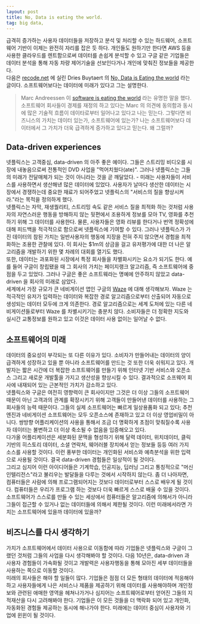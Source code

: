 ```yaml
---
layout: post
title: No, Data is eating the world.
tag: big data, 
---
```

급격히 증가하는 사용자 데이터들을 저장하고 분석 및 처리할 수 있는 하드웨어, 소프트웨어 기반이 이제는 완전히 자리를 잡은 듯 하다. 개인들도 원하기만 한다면 AWS 등을 사용한 클라우드를 렌트함으로써 데이터를 손쉽게 분석할 수 있고 구글 같은 기업들은 데이터 분석을 통해 자동 차량 제어기술을 선보인다거나 개인에 맞춰진 정보들을 제공한다.  
다음은 [recode.net](http://recode.net) 에 실린 Dries Buytaert 의 [No, Data is Eating the world](http://recode.net/2015/01/07/no-data-is-eating-the-world/) 라는 글이다. 소프트웨어보다는 데이터에 미래가 있다고 그는 설명한다.  
  

>Marc Andreessen 이 [software is eating the world](http://www.wsj.com/articles/SB10001424053111903480904576512250915629460) 라는 유명한 말을 했다. 소프트웨어 회사들이 경제를 재정의 하고 있다는 Marc 의 의견에 동의함과 동시에 많은 기술적 흐름이 데이타로부터 일어나고 있다고 나는 믿는다. 그렇다면 비즈니스의 가치는 데이터 있는가, 소프트웨어에 있는가? 나는 소프트웨어보다 데이터에서 그 가치가 더욱 급격하게 증가하고 있다고 믿는다. 왜 그럴까?
## Data-driven experiences
넷플릭스는 고객중심, data-driven 의 아주 좋은 예이다. 그들은 스트리밍 비디오를 시장에 내놓음으로써 전통적인 DVD 사업을 "먹어치웠다(ate)". 그러나 넷플릭스는 그들의 미래가 전달매체가 되는 것이 아니라는 것을 곧 깨달았다. - 미래는 사용자들이 서비스를 사용하면서 생산해낸 많은 데이터에 있었다.  사용자가 날마다 생산한 데이터는 시장에서 경쟁하는데 중요한 재료가 되어주었고 넷플릭스의 "서비스의 질을 향상시켜라."라는 목적을 정의하게 했다.  
넷플릭스는 자막, 재생퀄리티, 스트리밍 속도 같은 서비스 질을 최적화 하는 것처럼 사용자의 자연스러운 행동을 방해하지 않는 뒷편에서 조용하게 정보를 모아 TV, 영화를 추천하기 위해 그 데이터를 사용한다. 물론, 사용자들은 영화 리뷰를 한다거나 번역 정확성에 대해 피드백을 적극적으로 함으로써 넷플릭스에 기여할 수 있다. 그러나 넷플릭스가 가진 데이터의 참된 가치는 일반사용자의 행동에 지장을 전혀 주지 않으면서 경험을 최적화하는 조용한 관찰에 있다. 이 회사는 $1m의 상금을 걸고 유저평가에 대한 더 나은 알고리즘을 개발하기 위한 몇 차례의 대회를 열기도 했다.  
또한, 데이터는 과포화된 시장에서 특정 회사들을 차별화시키는 요소가 되기도 한다. 예를 들어 구글이 창립됐을 때 그 회사의 가치는 페이지랭크 알고리즘, 즉 소프트웨어에 중점을 두고 있었다. 그러나 구글은 좋은 소프트웨라는 명예에 안주하지 않았고 data-driven 을 회사의 미래로 삼았다.  
세계에서 가장 규모가 큰 네비게이션 앱인 구글의 [Waze](https://www.waze.com/) 에 대해 생각해보자. Waze 는 적극적인 유저가 입력하는 데이터와 복잡한 경로 알고리즘으로부터 산출되어 자동으로 생성되는 데이터 모두에 크게 의존한다. 경로 알고리즘으로는 세계 도처에 있는 다른 네비게이션들로부터 Waze 를 차별시키기는 충분치 않다. 소비자들은 더 정확한 지도와 실시간 교통정보를 원하고 있고 이것은 데이터 사용 없이는 일어날 수 없다.  
## 소프트웨어의 미래  
데이터의 중요성이 부각되는 또 다른 이유가 있다. 소비자가 만들어내는 데이터의 양이 급격하게 성장하고 있을 뿐 아니라 소프트웨어를 만드는 것 또한 더욱 쉬워지고 있다. 개발자는 짧은 시간에 더 복잡한 소프트웨어를 만들기 위해 인터넷 기반 서비스와 오픈소스 그리고 새로운 개발툴을 가지고 생산성을 향상시킬 수 있다. 결과적으로 소프웨어 회사에 내재되어 있는 근본적인 가치가 감소하고 있다.  
넷플릭스와 구글은 여전히 영향력이 큰 회사이지만 그것은 더 이상 그들의 소프트웨어 때문이 아닌 고객과의 관계를 확장시키기 위해 고객들이 만들어낸 데이터를 사용하는 그 회사들의 능력 때문이다. 그들의 실제 소프트웨어는 빠르게 일상용품화 되고 있다; 추천엔진과 네비게이션 소프트웨어는 모두 오픈소스에 존재하고 있고 더 이상 영업비밀이 아니다. 쌍방향 어플리케이션의 사용을 통해서 조금 더 명확하게 초점이 맞춰질수록 사용자 데이터는 불변하고 더 이상 축소될 수 없음을 입증해오고 있다.  
다가올 어플리케이션은 세분화된 문맥을 형성하기 위해  달력 데이터, 위치데이터, 클릭기반의 히스토리 데이터, 소셜 연락처, 웨어러블 장치에서 얻는 정보들 등등 여러 가지 소스를 사용할 것이다. 이런 풍부한 데이터는 개인화된 서비스와 예측분석을 위한 입력으로 사용될 것이다. 결국 data-driven 경험들은 일상적이 될 것이다.  
그리고 심지어 이런 아이디어들은 기계학습, 인공지능, 딥러닝 그리고 통칭적으로 "머신 인텔리전스"라고 불리우는 발달들을 다루는 것에서 시작하지 않는다. 좀 더 나아자면, 컴퓨터들은 사람에 의해 프로그램되어지는 것보다 데이터로부터 스스로 배우게 될 것이다. 컴퓨터들은 우리가 프로그램 하는 것보다 더욱 빠르게 스스로 배울 수 있을 것이다. 소프트웨어가 스스로를 만들 수 있는 세상에서 컴퓨터들은 알고리즘에 의해서가 아니라 그들이 접근할 수 있거나 없는 데이터들에 의해서 제한될 것이다. 이런 미래에서라면 가치는 소프트웨어에 있을까 데이터에 있을까?  
## 비즈니스를 다시 생각하기  
가치가 소프트웨어에서 데이터 사용으로 이동함에 따라 기업들은 넷플릭스와 구글이 그랬던 것처럼 그들의 사업을 다시 생각해봐야 할 것이다. 다음 10년은, data-driven 과 사용자 경험들이 가속화될 것이고 개발력은 사용자행동을 통해 모아진 세부 데이터들을 사용하는 쪽으로 이동할 것이다.  
미래의 회사들은 해야 할 일들이 많다. 기업들은 점점 더 모든 형태의 데이터에 적응해야 하고 사용자들에게 나은 서비스나 제품을 제공하기 위해 데이터를 사용해야하며 개인정보와 관련된 애매한 영역을 헤쳐나가거나 심지어는 소프트웨어로부터 얻어진 그들의 지적재산을 다시 고려해봐야 한다. 기업들은 이 모든 것들을 더 맥락화 되어 있고 개인화, 자동화된 경험들 제공하는 동시에 해나가야 한다. 미래에는 데이터 중심이 사용자와 기업에 윈윈이 될 것이다.  
